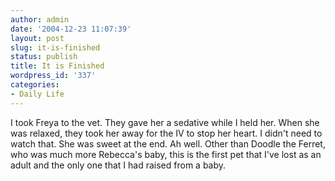 ```yaml
---
author: admin
date: '2004-12-23 11:07:39'
layout: post
slug: it-is-finished
status: publish
title: It is Finished
wordpress_id: '337'
categories:
- Daily Life
---
```


I took Freya to the vet. They gave her a sedative while I held her. When
she was relaxed, they took her away for the IV to stop her heart. I
didn't need to watch that. She was sweet at the end. Ah well. Other than
Doodle the Ferret, who was much more Rebecca's baby, this is the first
pet that I've lost as an adult and the only one that I had raised from a
baby.
